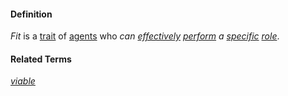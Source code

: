 #### Definition

*Fit* is a [trait](https://github.com/gcassel/Modular-Organization-Terminology/blob/master/terms/trait.md) of [agents](https://github.com/gcassel/Modular-Organization-Terminology/blob/master/terms/agent.md) who *can [effectively](https://github.com/gcassel/Modular-Organization-Terminology/blob/master/terms/effective.md) [perform](https://github.com/gcassel/Modular-Organization-Terminology/blob/master/terms/perform.md) a [specific](https://github.com/gcassel/Modular-Organization-Terminology/blob/master/terms/specific.md) [role](https://github.com/gcassel/Modular-Organization-Terminology/blob/master/terms/role.md)*. 

#### Related Terms

*[viable](https://github.com/gcassel/Modular-Organization-Terminology/blob/master/terms/viable.md)*
